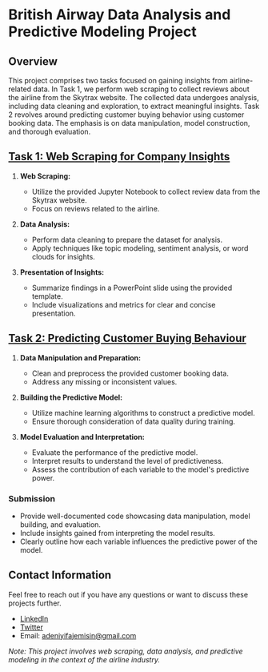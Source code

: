 # British Airway Data Analysis and Predictive Modeling Project

## Overview

This project comprises two tasks focused on gaining insights from airline-related data. In Task 1, we perform web scraping to collect reviews about the airline from the Skytrax website. The collected data undergoes analysis, including data cleaning and exploration, to extract meaningful insights. Task 2 revolves around predicting customer buying behavior using customer booking data. The emphasis is on data manipulation, model construction, and thorough evaluation.

## [Task 1: Web Scraping for Company Insights](https://github.com/Neecrownsmith/Forage/tree/main/British%20Airway/Task%201%20-%20Web%20Scraping%20to%20Gain%20Company%20Insights)

1. **Web Scraping:**
   - Utilize the provided Jupyter Notebook to collect review data from the Skytrax website.
   - Focus on reviews related to the airline.

2. **Data Analysis:**
   - Perform data cleaning to prepare the dataset for analysis.
   - Apply techniques like topic modeling, sentiment analysis, or word clouds for insights.

3. **Presentation of Insights:**
   - Summarize findings in a PowerPoint slide using the provided template.
   - Include visualizations and metrics for clear and concise presentation.


## [Task 2: Predicting Customer Buying Behaviour](https://github.com/Neecrownsmith/Forage/tree/main/British%20Airway/Task%202%20-%20Predicting%20Customer%20Buying%20Behaviour)

1. **Data Manipulation and Preparation:**
   - Clean and preprocess the provided customer booking data.
   - Address any missing or inconsistent values.

2. **Building the Predictive Model:**
   - Utilize machine learning algorithms to construct a predictive model.
   - Ensure thorough consideration of data quality during training.

3. **Model Evaluation and Interpretation:**
   - Evaluate the performance of the predictive model.
   - Interpret results to understand the level of predictiveness.
   - Assess the contribution of each variable to the model's predictive power.

### Submission

- Provide well-documented code showcasing data manipulation, model building, and evaluation.
- Include insights gained from interpreting the model results.
- Clearly outline how each variable influences the predictive power of the model.

## Contact Information

Feel free to reach out if you have any questions or want to discuss these projects further.

- [LinkedIn](https://www.linkedin.com/in/fajemisin-adeniyi-326bb2229/)
- [Twitter](https://twitter.com/neecrownsmith)
- Email: adeniyifajemisin@gmail.com

*Note: This project involves web scraping, data analysis, and predictive modeling in the context of the airline industry.*
